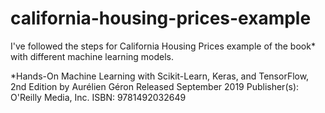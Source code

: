 # california-housing-prices-example

I've followed the steps for California Housing Prices example of the book* with different machine learning models.

*Hands-On Machine Learning with Scikit-Learn, Keras, and TensorFlow, 2nd Edition
by Aurélien Géron
Released September 2019
Publisher(s): O'Reilly Media, Inc.
ISBN: 9781492032649
